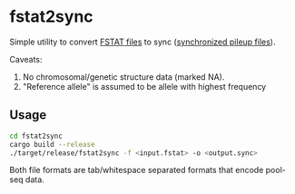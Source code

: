 # fstat2sync

Simple utility to convert [FSTAT files](https://doi.org/10.1111/j.1471-8286.2004.00828.x) to sync ([synchronized pileup files](https://doi.org/10.1093%2Fbioinformatics%2Fbtr589)).

Caveats:
1. No chromosomal/genetic structure data (marked NA).
2. "Reference allele" is assumed to be allele with highest frequency

## Usage
```bash
cd fstat2sync
cargo build --release
./target/release/fstat2sync -f <input.fstat> -o <output.sync>
```
Both file formats are tab/whitespace separated formats that encode pool-seq data.
